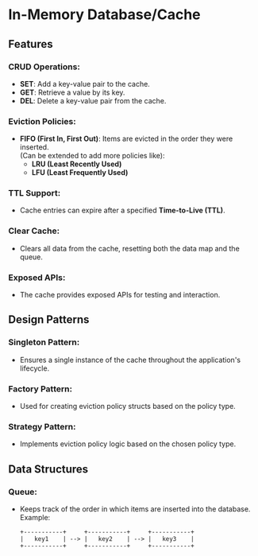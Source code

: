 # In-Memory Database/Cache

## Features

### CRUD Operations:
- **SET**: Add a key-value pair to the cache.
- **GET**: Retrieve a value by its key.
- **DEL**: Delete a key-value pair from the cache.

### Eviction Policies:
- **FIFO (First In, First Out)**: Items are evicted in the order they were inserted.  
  (Can be extended to add more policies like):
  - **LRU (Least Recently Used)**
  - **LFU (Least Frequently Used)**

### TTL Support:
- Cache entries can expire after a specified **Time-to-Live (TTL)**.

### Clear Cache:
- Clears all data from the cache, resetting both the data map and the queue.

### Exposed APIs:
- The cache provides exposed APIs for testing and interaction.

## Design Patterns

### Singleton Pattern:
- Ensures a single instance of the cache throughout the application's lifecycle.

### Factory Pattern:
- Used for creating eviction policy structs based on the policy type.

### Strategy Pattern:
- Implements eviction policy logic based on the chosen policy type.

## Data Structures

### Queue:
- Keeps track of the order in which items are inserted into the database.  
  Example:

  ```plaintext
  +-----------+     +-----------+     +-----------+
  |   key1    | --> |   key2    | --> |   key3    |
  +-----------+     +-----------+     +-----------+
